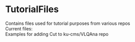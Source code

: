 # TutorialFiles

Contains files used for tutorial purposes from various repos  
Current files:  
  Examples for adding Cut to ku-cms/VLQAna repo  
